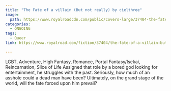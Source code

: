 ```yaml
---
title: "The Fate of a villain (But not really) by cielthree"
image:
  path: https://www.royalroadcdn.com/public/covers-large/37404-the-fate-of-a-villain.jpg
categories:
  - ONGOING
tags:
  - Queer
link: https://www.royalroad.com/fiction/37404/the-fate-of-a-villain-but-not-really

---
```

LGBT, Adventure, High Fantasy, Romance, Portal Fantasy/Isekai, Reincarnation, Slice of Life
Assigned that role by a bored god looking for entertainment, he struggles with the past. Seriously, how much of an asshole could a dead man have been?
Ultimately, on the grand stage of the world, will the fate forced upon him prevail?

